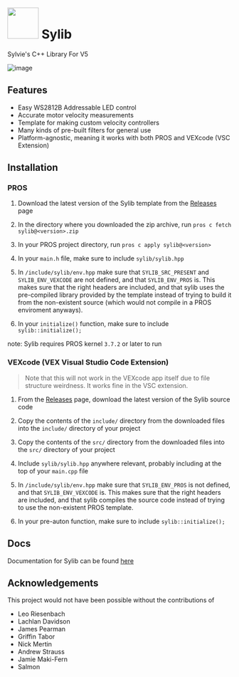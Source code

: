 
# <img src="https://user-images.githubusercontent.com/54775775/196320183-4a1c638d-7d49-4359-8934-6df999b3f63e.png" width="70" /> Sylib

Sylvie's C++ Library For V5

![image](https://user-images.githubusercontent.com/54775775/196351036-5dd36faf-fd10-4e11-92d5-7a2eeff876a7.png)


## Features

- Easy WS2812B Addressable LED control
- Accurate motor velocity measurements
- Template for making custom velocity controllers
- Many kinds of pre-built filters for general use
- Platform-agnostic, meaning it works with both PROS and VEXcode (VSC Extension) 


## Installation

### PROS

1) Download the latest version of the Sylib template from the [Releases](https://github.com/SylvieMayer/sylib/releases/tag/1.0.0) page

2) In the directory where you downloaded the zip archive, run `pros c fetch sylib@<version>.zip`

3) In your PROS project directory, run `pros c apply sylib@<version>`

4) In your `main.h` file, make sure to include `sylib/sylib.hpp`

5) In `/include/sylib/env.hpp` make sure that `SYLIB_SRC_PRESENT` and `SYLIB_ENV_VEXCODE` are not defined, and that
`SYLIB_ENV_PROS` is. This makes sure that the right headers are included, and that sylib uses the pre-compiled library
provided by the template instead of trying to build it from the non-existent source (which would not compile in a PROS enviroment anyways).

6) In your `initialize()` function, make sure to include `sylib::initialize();`

note: Sylib requires PROS kernel `3.7.2` or later to run


### VEXcode (VEX Visual Studio Code Extension)

  > Note that this will not work in the VEXcode app itself due to file structure weirdness. It works fine in the VSC extension.

1) From the [Releases](https://github.com/SylvieMayer/sylib/releases/tag/1.0.0) page, download the latest version of the Sylib source code 

2) Copy the contents of the `include/` directory from the downloaded files into the `include/` directory of your project

3) Copy the contents of the `src/` directory from the downloaded files into the `src/` directory of your project

4) Include `sylib/sylib.hpp` anywhere relevant, probably including at the top of your `main.cpp` file

5) In `/include/sylib/env.hpp` make sure that `SYLIB_ENV_PROS` is not defined, and that
`SYLIB_ENV_VEXCODE` is. This makes sure that the right headers are included, and that sylib compiles
the source code instead of trying to use the non-existent PROS template.

6) In your pre-auton function, make sure to include `sylib::initialize();`

## Docs

Documentation for Sylib can be found [here](https://sylvie.fyi/sylib/docs)

## Acknowledgements

This project would not have been possible without the contributions of

- Leo Riesenbach
- Lachlan Davidson
- James Pearman
- Griffin Tabor
- Nick Mertin
- Andrew Strauss
- Jamie Maki-Fern
- Salmon

